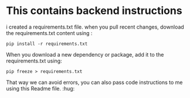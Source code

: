 # This contains backend instructions

i created a requirements.txt file. when you pull recent changes, download the requirements.txt content using :

`pip install -r requirements.txt`

When you download a new dependency or package, add it to the requirements.txt using:

`pip freeze > requirements.txt`

That way we can avoid errors, you can also pass code instructions to me using this Readme file. :hug: